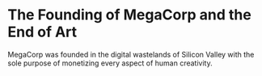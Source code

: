 # The Founding of MegaCorp and the End of Art

MegaCorp was founded in the digital wastelands of Silicon Valley with the sole purpose of monetizing every aspect of human creativity.
